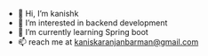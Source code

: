 - 👋 Hi, I’m kanishk
- 👀 I’m interested in backend development
- 🌱 I’m currently learning Spring boot
- 📫 reach me at kaniskaranjanbarman@gmail.com
<!---
watterbottlee/watterbottlee is a ✨ special ✨ repository because its `README.md` (this file) appears on your GitHub profile.
You can click the Preview link to take a look at your changes.
--->
